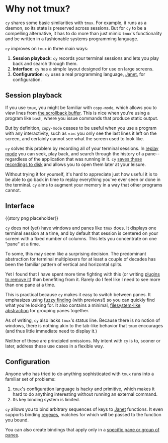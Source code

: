 # Why not tmux?

`cy` shares some basic similarities with `tmux`. For example, it runs as a daemon, so its state is preserved across sessions. But for `cy` to be a compelling alternative, it has to do more than just mimic `tmux`'s functionality and be written in a fashionable systems programming language.

`cy` improves on `tmux` in three main ways:

1. **Session playback**: `cy` records your terminal sessions and lets you play back and search through them.
1. **Interface**: `cy` has a simple layout designed for use on large screens.
1. **Configuration**: `cy` uses a real programming language, [Janet](https://janet-lang.org/), for configuration.

## Session playback

If you use `tmux`, you might be familiar with `copy-mode`, which allows you to view lines from [the scrollback buffer](https://unix.stackexchange.com/q/145050). This is nice when you're using a program like `bash`, where you issue commands that produce static output.

But by definition, `copy-mode` ceases to be useful when you use a program with any interactivity, such as `vim`: you only see the last lines it left on the screen, and certainly cannot see what the screen used to look like.

`cy` solves this problem by recording all of your terminal sessions. In [replay mode](./replay-mode.md) you can seek, play back, and search through the history of a pane--regardless of the application that was running in it. `cy` [saves these recordings to disk](replay-mode.md#recording-terminal-sessions-to-disk) and allows you to open them later at your leisure.

Without trying it for yourself, it's hard to appreciate just how useful it is to be able to go back in time to replay everything you've ever seen or done in the terminal. `cy` aims to augment your memory in a way that other programs cannot.

## Interface

{{story png placeholder}}

`cy` does not (yet) have windows and panes like `tmux` does. It displays one terminal session at a time, and by default that session is centered on your screen with a fixed number of columns. This lets you concentrate on one "pane" at a time.

To some, this may seem like a surprising decision. The predominant abstraction for terminal multiplexers for at least a couple of decades has been the familiar pattern of vertical and horizontal splits.

Yet I found that I have spent more time fighting with this (or writing [plugins to remove it](https://github.com/cfoust/tmux-oakthree)) than benefiting from it. Rarely do I feel like I need to see more than one pane at a time.

This is practical because `cy` makes it easy to switch between panes. It emphasizes using [fuzzy finding](./fuzzy-finding.md) (with previews!) so you can quickly find what you're looking for. It also contains a minimal, [filesystem-like abstraction](./groups-and-panes.md) for grouping panes together.

As of writing, `cy` also lacks `tmux`'s status line. Because there is no notion of windows, there is nothing akin to the tab-like behavior that `tmux` encourages (and thus little immediate need to display it.)

Neither of these are principled omissions. My intent with `cy` is to, sooner or later, address these use cases in a flexible way.

## Configuration

Anyone who has tried to do anything sophisticated with `tmux` runs into a familiar set of problems:

1. `tmux`'s configuration language is hacky and primitive, which makes it hard to do anything interesting without running an external command.
2. Its key binding system is limited.

`cy` allows you to bind arbitrary sequences of keys to [Janet](https://janet-lang.org/) functions. It even supports binding [regexes](./keybindings.md#regexes), matches for which will be passed to the function you bound.

You can also create bindings that apply only in a [specific pane or group of panes](./groups-and-panes.md#groups).
